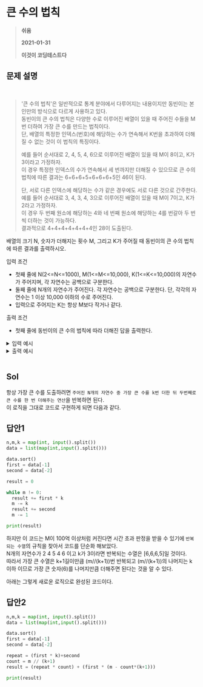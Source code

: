 # 큰 수의 법칙
> **쉬움**
>
> **2021-01-31**
>
> **이것이 코딩테스트다**


## 문제 설명


<br>

>'큰 수의 법칙'은 일반적으로 통계 분야에서 다루어지는 내용이지만 동빈이는 본인만의 방식으로 다르게 사용하고 있다.  
> 동빈이의 큰 수의 법칙은 다양한 수로 이루어진 배열이 있을 때 주어진 수들을 M번 더하여 가장 큰 수를 만드는 법칙이다.  
> 단, 배열의 특정한 인덱스(번호)에 해당하는 수가 연속해서 K번을 초과하여 더해질 수 없는 것이 이 법칙의 특징이다.
> 
> 예를 들어 순서대로 2, 4, 5, 4, 6으로 이루어진 배열이 있을 때 M이 8이고, K가 3이라고 가정하자.  
> 이 경우 특정한 인덱스의 수가 연속해서 세 번까지만 더해질 수 있으므로 큰 수의 법칙에 따른 결과는 6+6+6+5+6+6+6+5인 46이 된다.  
> 
> 단, 서로 다른 인덱스에 해당하는 수가 같은 경우에도 서로 다른 것으로 간주한다.  
> 예를 들어 순서대로 3, 4, 3, 4, 3으로 이루어진 배열이 있을 때 M이 7이고, K가 2라고 가정하자.  
> 이 경우 두 번째 원소에 해당하는 4와 네 번째 원소에 해당하는 4를 번갈아 두 번씩 더하는 것이 가능하다.  
> 결과적으로 4+4+4+4+4+4+4인 28이 도출된다.

 
배열의 크기 N, 숫자가 더해지는 횟수 M, 그리고 K가 주어질 때 동빈이의 큰 수의 법칙에 따른 결과를 출력하시오. 
 
입력 조건 
- 첫째 줄에 N(2<=N<=1000), M(1<=M<=10,000), K(1<=K<=10,000)의 자연수가 주어지며, 각 자연수는 공백으로 구분한다.
- 둘째 줄에 N개의 자연수가 주어진다. 각 자연수는 공백으로 구분한다. 단, 각각의 자연수는 1 이상 10,000 이하의 수로 주어진다.
- 입력으로 주어지는 K는 항상 M보다 작거나 같다. 
 
 
출력 조건
- 첫째 줄에 동빈이의 큰 수의 법칙에 따라 더해진 답을 출력한다.

<details>
<summary>입력 예시</summary>
<div markdown="1">       
 

5 8 3  
2 4 5 4 6

</div>
</details>


<details>
<summary>출력 예시</summary>
<div markdown="1">        

46

</div>
</details>


<br>

## Sol

항상 가장 큰 수를 도출하려면 `주어진 N개의 자연수 중 가장 큰 수를 k번 더한 뒤 두번째로 큰 수를 한 번 더해주는 연산`을 반복하면 된다.  
이 로직을 그대로 코드로 구현하게 되면 다음과 같다.


## 답안1
```python
n,m,k = map(int, input().split())
data = list(map(int,input().split()))

data.sort()
first = data[-1]
second = data[-2]

result = 0

while m != 0:
  result += first * k
  m -= k
  result += second
  m -= 1

print(result)
```
하지만 이 코드는 M이 100억 이상처럼 커진다면 시간 초과 판정을 받을 수 있기에 `반복되는 수열`의 규칙을 찾아서 코드를 단순화 해보았다.  
N개의 자연수가 2 4 5 4 6 이고 k가 3이라면 반복되는 수열은 [6,6,6,5]일 것이다.  
따라서 가장 큰 수열은 k+1길이만큼 (m//(k+1))번 반복되고 (m//(k+1))의 나머지는 k 이하 이므로 가장 큰 숫자(6)를 나머지만큼 더해주면 된다는 것을 알 수 있다.


아래는 그렇게 새로운 로직으로 완성된 코드이다.


## 답안2
```python
n,m,k = map(int, input().split())
data = list(map(int,input().split()))

data.sort()
first = data[-1]
second = data[-2]

repeat = (first * k)+second
count = m // (k+1)
result = (repeat * count) + (first * (m - count*(k+1)))

print(result)
```